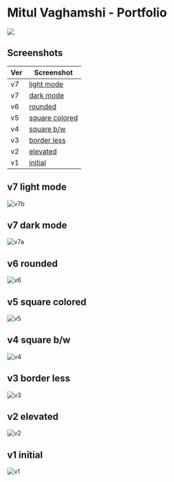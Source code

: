 # Mitul Vaghamshi - Portfolio

[![](./preview/portfolio.webp)](https://mitulvaghamshi.github.io "Click to view Portfolio.")

## Screenshots

| Ver | Screenshot                           |
| --- | ------------------------------------ |
| v7  | [light mode](#v7-light-mode)         |
| v7  | [dark mode](#v7-dark-mode)           |
| v6  | [rounded](#v6-rounded)               |
| v5  | [square colored](#v5-square-colored) |
| v4  | [square b/w](#v4-square-bw)          |
| v3  | [border less](#v3-border-less)       |
| v2  | [elevated](#v2-elevated)             |
| v1  | [initial](#v1-initial)               |

## v7 light mode

![v7b](./preview/v7b.webp)

## v7 dark mode

![v7a](./preview/v7a.webp)

## v6 rounded

![v6](./preview/v6.webp)

## v5 square colored

![v5](./preview/v5.webp)

## v4 square b/w

![v4](./preview/v4.webp)

## v3 border less

![v3](./preview/v3.webp)

## v2 elevated

![v2](./preview/v2.webp)

## v1 initial

![v1](./preview/v1.webp)
